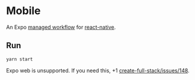 # Mobile

An Expo
[managed workflow](https://docs.expo.io/introduction/managed-vs-bare/#managed-workflow)
for [react-native](https://reactnative.dev/).

## Run

```bash
yarn start
```

Expo web is unsupported. If you need this, +1
[create-full-stack/issues/148](https://github.com/tiagob/create-full-stack/issues/148).
